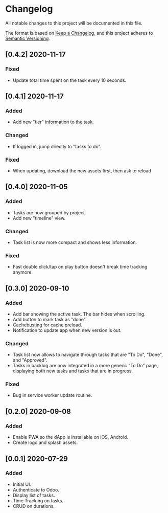 # Changelog

All notable changes to this project will be documented in this file.

The format is based on [Keep a Changelog](https://keepachangelog.com/en/1.0.0/),
and this project adheres to [Semantic Versioning](https://semver.org/spec/v2.0.0.html).


## [0.4.2] 2020-11-17

### Fixed

- Update total time spent on the task every 10 seconds.

## [0.4.1] 2020-11-17

### Added

- Add new "tier" information to the task.

### Changed

- If logged in, jump directly to "tasks to do".

### Fixed

- When updating, download the new assets first, then ask to reload

## [0.4.0] 2020-11-05

### Added

- Tasks are now grouped by project.
- Add new "timeline" view.

### Changed

- Task list is now more compact and shows less information.

### Fixed

- Fast double click/tap on play button doesn't break time tracking anymore.

## [0.3.0] 2020-09-10

### Added

- Add bar showing the active task. The bar hides when scrolling.
- Add button to mark task as "done".
- Cachebusting for cache preload.
- Notification to update app when new version is out.

### Changed

- Task list now allows to navigate through tasks that are "To Do", "Done", and "Approved".
- Tasks in backlog are now integrated in a more generic "To Do" page, displaying both new tasks and tasks that are in progress.

### Fixed

- Bug in service worker update routine.

## [0.2.0] 2020-09-08

### Added

- Enable PWA so the dApp is installable on iOS, Android.
- Create logo and splash assets.

## [0.0.1] 2020-07-29

### Added

- Initial UI.
- Authenticate to Odoo.
- Display list of tasks.
- Time Tracking on tasks.
- CRUD on durations.
